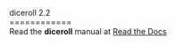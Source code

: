 diceroll 2.2<br>
============<br>
Read the <b>diceroll</b> manual at <a href="http://diceroll.readthedocs.io/">Read the Docs</a><br><br>
